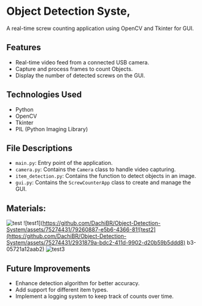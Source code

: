 # Object Detection Syste,

A real-time screw counting application using OpenCV and Tkinter for GUI.

## Features
- Real-time video feed from a connected USB camera.
- Capture and process frames to count Objects.
- Display the number of detected screws on the GUI.

## Technologies Used
- Python
- OpenCV
- Tkinter
- PIL (Python Imaging Library)

## File Descriptions
- `main.py`: Entry point of the application.
- `camera.py`: Contains the `Camera` class to handle video capturing.
- `item_detection.py`: Contains the function to detect objects in an image.
- `gui.py`: Contains the `ScrewCounterApp` class to create and manage the GUI.
## Materials:
![test](https://github.com/DachiBR/Object-Detection-System/assets/75274431/b8c0c3c4-942a-495e-9358-1f69a91b7ee3)
![test1](https://github.com/DachiBR/Object-Detection-System/assets/75274431/79260887-e5b6-4366-81![test2](https://github.com/DachiBR/Object-Detection-System/assets/75274431/2931879a-bdc2-411d-9902-d20b59b5ddd8)
b3-05721a12aab2)
![test3](https://github.com/DachiBR/Object-Detection-System/assets/75274431/701f1bb6-7f2a-469f-a47f-e10b69bf5267)




## Future Improvements
- Enhance detection algorithm for better accuracy.
- Add support for different item types.
- Implement a logging system to keep track of counts over time.
